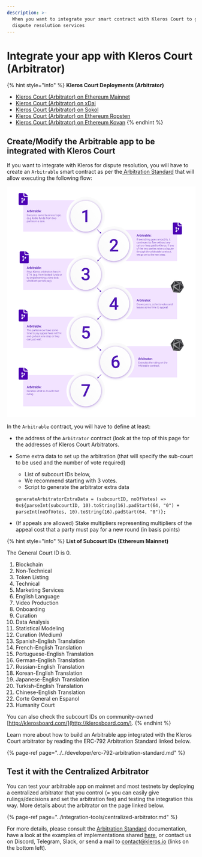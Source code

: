 ```yaml
---
description: >-
  When you want to integrate your smart contract with Kleros Court to get
  dispute resolution services
---
```


# Integrate your app with Kleros Court \(Arbitrator\)

{% hint style="info" %}
**Kleros Court Deployments \(Arbitrator\)**

* [Kleros Court \(Arbitrator\) on Ethereum Mainnet](https://etherscan.io/address/0x988b3a538b618c7a603e1c11ab82cd16dbe28069)
* [Kleros Court \(Arbitrator\) on xDai](https://blockscout.com/xdai/mainnet/address/0x9C1dA9A04925bDfDedf0f6421bC7EEa8305F9002)
* [Kleros Court \(Arbitrator\) on Sokol](https://blockscout.com/poa/sokol/address/0xb701ff19fBD9702DD7Ca099Ee7D0D42a2612baB5/)
* [Kleros Court \(Arbitrator\) on Ethereum Ropsten](https://ropsten.etherscan.io/address/0x9643e91d3734b795e914a64169147b70876272ba)
* [Kleros Court \(Arbitrator\) on Ethereum Kovan](https://kovan.etherscan.io/address/0x60b2abfdfad9c0873242f59f2a8c32a3cc682f80)
{% endhint %}

## Create/Modify the Arbitrable app to be integrated with Kleros Court

If you want to integrate with Kleros for dispute resolution, you will have to create an `Arbitrable` smart contract as per the[ Arbitration Standard](https://kleros.gitbook.io/docs/developer/erc-792-arbitration-standard) that will allow executing the following flow:

![](../../.gitbook/assets/flow_arbitrable-arbitrator-smart-contract.png)

In the `Arbitrable` contract, you will have to define at least:

* the address of the `Arbitrator` contract \(look at the top of this page for the addresses of Kleros Court Arbitrators.
* Some extra data to set up the arbitration \(that will specify the sub-court to be used and the number of vote required\)

  * List of subcourt IDs below,
  * We recommend starting with 3 votes.
  * Script to generate the arbitrator extra data

  `generateArbitratorExtraData = (subcourtID, noOfVotes) => 0x${parseInt(subcourtID, 10).toString(16).padStart(64, "0") + parseInt(noOfVotes, 10).toString(16).padStart(64, "0")};`

* \(If appeals are allowed\) Stake multipliers representing multipliers of the appeal cost that a party must pay for a new round \(in basis points\)

{% hint style="info" %}
**List of Subcourt IDs \(Ethereum Mainnet\)**  
  
The General Court ID is 0.

1. Blockchain
2. Non-Technical
3. Token Listing
4. Technical
5. Marketing Services
6. English Language
7. Video Production
8. Onboarding
9. Curation
10. Data Analysis
11. Statistical Modeling
12. Curation \(Medium\)
13. Spanish-English Translation
14. French-English Translation
15. Portuguese-English Translation
16. German-English Translation
17. Russian-English Translation
18. Korean-English Translation
19. Japanese-English Translation
20. Turkish-English Translation
21. Chinese-English Translation
22. Corte General en Espanol
23. Humanity Court

You can also check the subcourt IDs on community-owned [http://klerosboard.com/](http://klerosboard.com/).
{% endhint %}

Learn more about how to build an Arbitrable app integrated with the Kleros Court arbitrator by reading the ERC-792 Arbitration Standard linked below.

{% page-ref page="../../developer/erc-792-arbitration-standard.md" %}

## Test it with the Centralized Arbitrator

You can test your arbitrable app on mainnet and most testnets by deploying a centralized arbitrator that you control \(= you can easily give rulings/decisions and set the arbitration fee\) and testing the integration this way. More details about the arbitrator on the page linked below.

{% page-ref page="../integration-tools/centralized-arbitrator.md" %}

For more details, please consult the [Arbitration Standard](https://kleros.gitbook.io/docs/developer/erc-792-arbitration-standard) documentation, have a look at the examples of implementations shared [here](https://github.com/kleros/erc-792/tree/master/contracts/examples), or contact us on Discord, Telegram, Slack, or send a mail to contact@kleros.io \(links on the bottom left\).


